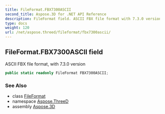 ```yaml
---
title: FileFormat.FBX7300ASCII
second_title: Aspose.3D for .NET API Reference
description: FileFormat field. ASCII FBX file format with 7.3.0 version
type: docs
weight: 120
url: /net/aspose.threed/fileformat/fbx7300ascii/
---
```

## FileFormat.FBX7300ASCII field

ASCII FBX file format, with 7.3.0 version

```csharp
public static readonly FileFormat FBX7300ASCII;
```

### See Also

* class [FileFormat](../)
* namespace [Aspose.ThreeD](../../fileformat/)
* assembly [Aspose.3D](../../../)


